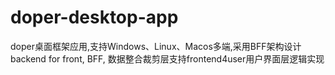 # doper-desktop-app
doper桌面框架应用,支持Windows、Linux、Macos多端,采用BFF架构设计
backend for front, BFF, 数据整合裁剪层支持frontend4user用户界面层逻辑实现

